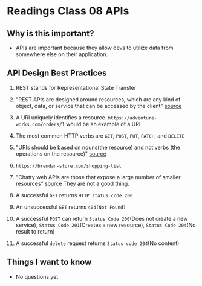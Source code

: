 # Readings Class 08 APIs

## Why is this important?

- APIs are important because they allow devs to utilize data from somewhere else on their application.

## API Design Best Practices

1. REST stands for Representational State Transfer

2. "REST APIs are designed around resources, which are any kind of object, data, or service that can be accessed by the client" [source](https://learn.microsoft.com/en-us/azure/architecture/best-practices/api-design)

3. A URI uniquely identifies a resource. `https://adventure-works.com/orders/1` would be an example of a URI

4. The most common HTTP verbs are `GET`, `POST`, `PUT`, `PATCH`, and `DELETE`

5. "URIs should be based on nouns(the resource) and not verbs (the operations on the resource)" [source](https://learn.microsoft.com/en-us/azure/architecture/best-practices/api-design)

6. `https://brendan-store.com/shopping-list`

7. "Chatty web APIs are those that expose a large number of smaller resources" [source](https://learn.microsoft.com/en-us/azure/architecture/best-practices/api-design) They are not a good thing. 

8. A successful `GET` returns `HTTP status code 200`

9. An unsuccessful `GET` returns `404(Not Found)`

10. A successful `POST` can return `Status Code 200`(Does not create a new service), `Status Code 201`(Creates a new resource), `Status Code 204`(No result to return)

11. A successful `delete` request returns `Status code 204`(No content)

## Things I want to know

- No questions yet